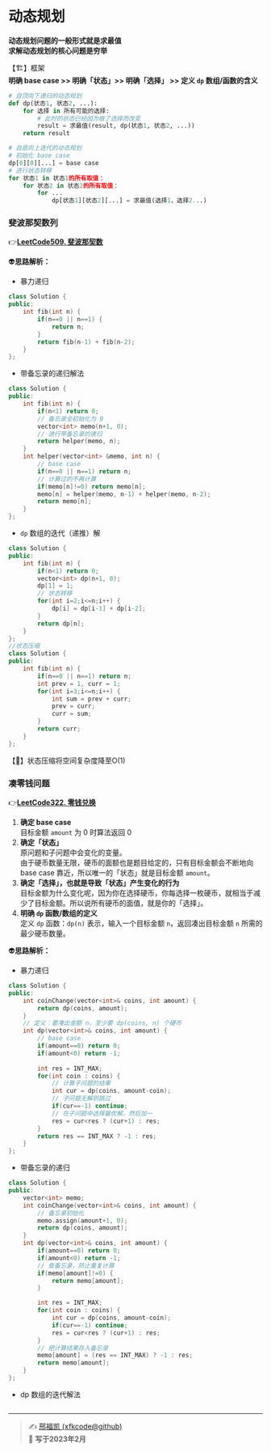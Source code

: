# 动态规划

**动态规划问题的一般形式就是求最值**   
**求解动态规划的核心问题是穷举** 

【:building_construction:】框架  
**明确 base case >> 明确「状态」>> 明确「选择」 >> 定义 `dp` 数组/函数的含义** 

```python
# 自顶向下递归的动态规划
def dp(状态1, 状态2, ...):
    for 选择 in 所有可能的选择:
        # 此时的状态已经因为做了选择而改变
        result = 求最值(result, dp(状态1, 状态2, ...))
    return result

# 自底向上迭代的动态规划
# 初始化 base case
dp[0][0][...] = base case
# 进行状态转移
for 状态1 in 状态1的所有取值：
    for 状态2 in 状态2的所有取值：
        for ...
            dp[状态1][状态2][...] = 求最值(选择1，选择2...)
```

### 斐波那契数列

:point_right:[**LeetCode509. 斐波那契数**](https://leetcode.cn/problems/fibonacci-number/) 

:alien:**思路解析：** 

- 暴力递归

```C++
class Solution {
public:
    int fib(int n) {
        if(n==0 || n==1) {
            return n;
        }
        return fib(n-1) + fib(n-2);
    }
};
```

- 带备忘录的递归解法

```C++
class Solution {
public:
    int fib(int n) {
        if(n<1) return 0;
        // 备忘录全初始化为 0
        vector<int> memo(n+1, 0);
        // 进行带备忘录的递归
        return helper(memo, n);
    }
    int helper(vector<int> &memo, int n) {
        // base case
        if(n==0 || n==1) return n;
        // 计算过的不再计算
        if(memo[n]!=0) return memo[n];
        memo[n] = helper(memo, n-1) + helper(memo, n-2);
        return memo[n];
    }
};
```

- `dp` 数组的迭代（递推）解

```C++
class Solution {
public:
    int fib(int n) {
        if(n<1) return 0;
        vector<int> dp(n+1, 0);
        dp[1] = 1;
        // 状态转移
        for(int i=2;i<=n;i++) {
            dp[i] = dp[i-1] + dp[i-2];
        }
        return dp[n];
    }
};
//状态压缩
class Solution {
public:
    int fib(int n) {
        if(n==0 || n==1) return n;
        int prev = 1, curr = 1;
        for(int i=3;i<=n;i++) {
            int sum = prev + curr;
            prev = curr;
            curr = sum;
        }
        return curr;
    }
};
```

【:cactus:】状态压缩将空间复杂度降至O(1)

### 凑零钱问题

:point_right:[**LeetCode322. 零钱兑换**](https://leetcode.cn/problems/coin-change/description/) 

1. **确定 base case**  
   目标金额 `amount` 为 0 时算法返回 0
2. **确定「状态」**  
   原问题和子问题中会变化的变量。  
   由于硬币数量无限，硬币的面额也是题目给定的，只有目标金额会不断地向 base case 靠近，所以唯一的「状态」就是目标金额 `amount`。
3. **确定「选择」，也就是导致「状态」产生变化的行为**  
   目标金额为什么变化呢，因为你在选择硬币，你每选择一枚硬币，就相当于减少了目标金额。所以说所有硬币的面值，就是你的「选择」。
4. **明确 `dp` 函数/数组的定义**    
   定义 `dp` 函数：`dp(n)` 表示，输入一个目标金额 `n`，返回凑出目标金额 `n` 所需的最少硬币数量。

:alien:**思路解析：** 

- 暴力递归

```C++
class Solution {
public:
    int coinChange(vector<int>& coins, int amount) {
        return dp(coins, amount);
    }
    // 定义：要凑出金额 n，至少要 dp(coins, n) 个硬币
    int dp(vector<int>& coins, int amount) {
        // base case
        if(amount==0) return 0;
        if(amount<0) return -1;
        
        int res = INT_MAX;
        for(int coin : coins) {
            // 计算子问题的结果
            int cur = dp(coins, amount-coin);
            // 子问题无解则跳过
            if(cur==-1) continue;
            // 在子问题中选择最优解，然后加一
            res = cur<res ? (cur+1) : res;
        }
        return res == INT_MAX ? -1 : res;
    }
};
```

- 带备忘录的递归

```C++
class Solution {
public:
    vector<int> memo;
    int coinChange(vector<int>& coins, int amount) {
        // 备忘录初始化
        memo.assign(amount+1, 0);
        return dp(coins, amount);
    }
    int dp(vector<int>& coins, int amount) {
        if(amount==0) return 0;
        if(amount<0) return -1;
        // 查备忘录，防止重复计算
        if(memo[amount]!=0) {
            return memo[amount];
        }

        int res = INT_MAX;
        for(int coin : coins) {
            int cur = dp(coins, amount-coin);
            if(cur==-1) continue;
            res = cur<res ? (cur+1) : res;
        }
        // 把计算结果存入备忘录
        memo[amount] = (res == INT_MAX) ? -1 : res;
        return memo[amount];
    }
};
```

- dp 数组的迭代解法

```C++
```



---
> ✍️ [邢福凯 (xfkcode@github)](https://github.com/xfkcode)  
> 📅 **写于2023年2月** 
